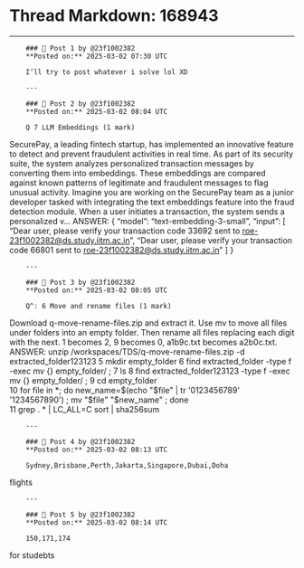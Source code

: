 # Thread Markdown: 168943

---

        ### 💬 Post 1 by @23f1002382  
        **Posted on:** 2025-03-02 07:30 UTC  

        I’ll try to post whatever i solve lol XD

        ---

        ### 💬 Post 2 by @23f1002382  
        **Posted on:** 2025-03-02 08:04 UTC  

        Q 7 LLM Embeddings (1 mark)
SecurePay, a leading fintech startup, has implemented an innovative feature to detect and prevent fraudulent activities in real time. As part of its security suite, the system analyzes personalized transaction messages by converting them into embeddings. These embeddings are compared against known patterns of legitimate and fraudulent messages to flag unusual activity.
Imagine you are working on the SecurePay team as a junior developer tasked with integrating the text embeddings feature into the fraud detection module. When a user initiates a transaction, the system sends a personalized v…
ANSWER:
{
“model”: “text-embedding-3-small”,
“input”: [
“Dear user, please verify your transaction code 33692 sent to roe-23f1002382@ds.study.iitm.ac.in”,
“Dear user, please verify your transaction code 66801 sent to roe-23f1002382@ds.study.iitm.ac.in”
]
}

        ---

        ### 💬 Post 3 by @23f1002382  
        **Posted on:** 2025-03-02 08:05 UTC  

        Q^: 6 Move and rename files (1 mark)
Download q-move-rename-files.zip and extract it. Use mv to move all files under folders into an empty folder. Then rename all files replacing each digit with the next. 1 becomes 2, 9 becomes 0, a1b9c.txt becomes a2b0c.txt.
ANSWER:
unzip /workspaces/TDS/q-move-rename-files.zip -d extracted_folder123123
    5  mkdir empty_folder 
    6  find extracted_folder -type f -exec mv {} empty_folder/ \; 
    7  ls
    8  find extracted_folder123123 -type f -exec mv {} empty_folder/ \; 
    9  cd empty_folder  
   10  for file in *; do       new_name=$(echo "$file" | tr '0123456789' '1234567890')  ;     mv "$file" "$new_name"  ; done  
   11  grep . * | LC_ALL=C sort | sha256sum

        ---

        ### 💬 Post 4 by @23f1002382  
        **Posted on:** 2025-03-02 08:13 UTC  

        Sydney,Brisbane,Perth,Jakarta,Singapore,Dubai,Doha
flights

        ---

        ### 💬 Post 5 by @23f1002382  
        **Posted on:** 2025-03-02 08:14 UTC  

        150,171,174
for studebts

        